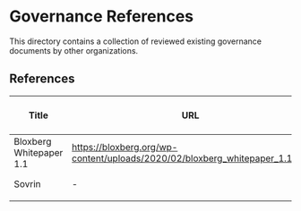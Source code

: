# Governance References

This directory contains a collection of reviewed existing governance documents by other organizations.

## References

| Title | URL |  On / Off Chain | Remarks |
|-------|-----|-----------------|---------|
| Bloxberg Whitepaper 1.1 | https://bloxberg.org/wp-content/uploads/2020/02/bloxberg_whitepaper_1.1.pdf | on + off | - |
| Sovrin  | - | on + off | - |
| | | | |
   
